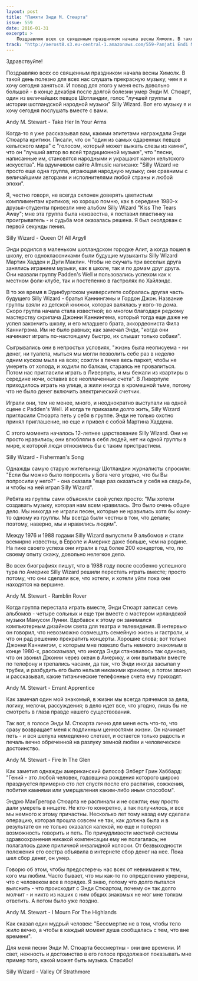 ```yaml
---
layout: post
title: "Памяти Энди М. Стюарта"
issue: 559
date: 2016-01-31
excerpt: >
    Поздравляю всех со священным праздником начала весны Химолк. В такой день полезно для всех нас слушать прекрасную музыку, чем я и хочу сегодня заняться. И повод для этого у меня есть довольно большой - в конце декабря после долгой болезни умер Энди М. Стюарт, один из величайших певцов Шотландии, голос "лучшей группы в истории шотландской народной музыки" Silly Wizard. Вот его музыку я и хочу сегодня послушать вместе с вами.
track: "http://aerost8.s3.eu-central-1.amazonaws.com/559-Pamjati Endi M. Stjuarta.mp3"
---
```


Здравствуйте!

Поздравляю всех со священным праздником начала весны Химолк. В такой день полезно для всех нас слушать прекрасную музыку, чем я и хочу сегодня заняться. И повод для этого у меня есть довольно большой - в конце декабря после долгой болезни умер Энди М. Стюарт, один из величайших певцов Шотландии, голос "лучшей группы в истории шотландской народной музыки" Silly Wizard. Вот его музыку я и хочу сегодня послушать вместе с вами.

Andy M. Stewart - Take Her In Your Arms

Когда-то я уже рассказывал вам, какими эпитетами награждали Энди Стюарта критики. Писали, что он "один из самых одаренных певцов кельтского мира" с "голосом, который может выжать слезы из камня", что он "лучший автор во всей традиционной музыке", что "песни, написанные им, становятся народными и украшают канон кельтского искусства". На вдумчивом сайте Allmusic написано: "Silly Wizard не просто еще одна группа, играющая народную музыку; они сравнимы с величайшими авторами и исполнителями любой страны и любой эпохи".

Я, честно говоря, не всегда склонен доверять цветистым комплиментам критиков; но хорошо помню, как в середине 1980-х друзья-студенты привезли мне альбом Silly Wizard "Kiss The Tears Away"; мне эта группа была неизвестна, я поставил пластинку на проигрыватель - и судьба моя оказалась решена. Я был околдован с первой секунды пения.

Silly Wizard - Queen Of All Argyll

Энди родился в маленьком шотландском городке Алит, а когда пошел в школу, его одноклассниками были будущие музыканты Silly Wizard Мартин Хадден и Дуги Маклин. Чтобы не скучать три веселых друга занялись игранием музыки, как в школе, так и по домам друг друга. Они назвали группу Padden's Well и пользовались успехом как к местном фолк-клубе, так и постепенно в гастролях по Хайлэндс.

В то же время в Эдинбургском университете собралась другая часть будущего Silly Wizard - братья Каннингэмы и Гордон Джон. Название группы взяли из детской книжки, которая валялась у кого-то дома. Скоро группа начала стала известной; во многом благодаря редкому мастерству скрипача Джонни Каннингема, который тогда еще даже не успел закончить школу, и его младшего брата, аккордеониста Фила Каннигрэма. Им не было равных; как замечал Энди, "когда они начинают играть по-настоящему быстро, их слышат только собаки".

Сыгрывались они в непростых условиях, "жизнь была неописуема - ни денег, ни туалета, мыться мы могли позволить себе раз в неделю одним куском мыла на всех; сожгли в печке весь паркет, чтобы не умереть от холода, и ходили по балкам, стараясь не провалиться. Потом нас пригласили играть в Ливерпуль, и мы бежали из квартиры в середине ночи, оставив все неоплаченные счета". В Ливерпуле приходилось играть на улице, а жили иногда в кромешной тьме, потому что не было денег включить электрический счетчик.

Играли они, тем не менее, много, и неоднократно выступали на одной сцене с Padden's Well. И когда те приказали долго жить, Silly Wizard пригласили Стюарта петь у себя в группе. Энди не только охотно принял приглашение, но еще и привел с собой Мартина Хаддена.

С этого момента началось 12-летнее царствование Silly Wizard. Они не просто нравились; они влюбляли в себя людей, нет ни одной группы в мире, к которой люди относились бы с таким пристрастием.

Silly Wizard - Fisherman's Song

Однажды самую старую жительницу Шотландии журналисты спросили: "Если бы можно было попросить у Бога чего угодно, что бы Вы попросили у него?" - она сказала "еще раз оказаться у себя на свадьбе, и чтобы на ней играл Silly Wizard".

Ребята из группы сами объясняли свой успех просто: "Мы хотели создавать музыку, которая нам всем нравилась. Это было очень общее дело. Мы никогда не играли песен, которые не нравились хотя бы кому-то одному из группы. Мы всегда были честны в том, что делали; поэтому, наверно, мы и нравились людям".

Между 1976 и 1988 годами Silly Wizard выпустили 9 альбомов и стали вcемирно известны, в Европе и Америке даже больше, чем на родине. На пике своего успеха они играли в год более 200 концертов, что, по своему опыту скажу, довольно нелегкое дело.

Во всех биографиях пишут, что в 1988 году после особенно успешного тура по Америке Silly Wizard решили перестать играть вместе; просто потому, что они сделали все, что хотели, и хотели уйти пока они находятся на вершине.

Andy M. Stewart - Ramblin Rover

Когда группа перестала играть вместе, Энди Стюарт записал семь альбомов - четыре сольных и еще три вместе с мастером ирландской музыки Манусом Лунни. Вдобавок к этому он занимался компьютерным дизайном света для театра и телевидения. В интервью он говорил, что невозможно совмещать семейную жизнь и гастроли, и что он рад решению прекратить концерты. Хорошие слова; вот только Джонни Каннингэм, с которым мне повезло быть немного знакомым в конце 1980-х, рассказывал, что иногда Энди становилось так одиноко, что он звонил Джонни через океан в Америку, и они выпивали вместе по телефону и трепались часами, да так, что Энди иногда засыпал у трубки, и разбудить его было нельзя никакими криками; а потом звонил и рассказывал, какие титанические телефонные счета ему приходят.

Andy M. Stewart - Errant Apprentice

Как замечал один мой знакомый, в жизни мы всегда прячемся за дела, логику, мелочи, рассуждения; в дело идет все, что угодно, лишь бы не смотреть в глаза правде нашего существования.

Так вот, в голосе Энди М. Стюарта лично для меня есть что-то, что сразу возвращает меня к подлинным ценностями жизни. Он начинает петь - и вся шелуха немедленно слетает, и остается только радость и печаль вечно обреченной на разлуку земной любви и человеческое достоинство.

Andy M. Stewart - Fire In The Glen

Как заметил однажды американский философ Элберт Грин Хаббард: "Гений - это любой человек, годовщина рождения которого широко празднуется примерно сто лет спустя после его распятия, сожжения, побития камнями или умерщвления каким-либо иным способом".

Эндрю МакГрегора Стюарта не распинали и не сожгли; ему просто дали умереть в нищете. Не кто-то конкретно, а так получилось, и все мы немного к этому причастны. Несколько лет тому назад ему сделали операцию, которая прошла совсем не так, как должна была и в результате он не только оказался калекой, но еще и потерял возможность говорить и петь. По причудливости местной системы здравоохранения никакой компенсации ему не полагалась; не полагалось даже приличной инвалидной коляски. От безвыходности положения его сестра объявила в интернете сбор денег на нее. Пока шел сбор денег, он умер.

Говорю об этом, чтобы предостеречь нас всех от невнимания к тем, кого мы любим. Часто бывает, что мы как-то по определению уверены, что с человеком все в порядке. Я знаю, потому что долго пытался выяснить - что происходит с Энди Стюартом, почему он так долго молчит - и никто из наших с ним общих знакомых не мог мне толком ответить. А потом было уже поздно.

Andy M. Stewart - I Mourn For The Highlands

Как сказал один мудрый человек: "Бессмертие не в том, чтобы тело жило вечно, а чтобы в каждый момент душа сообщалась с тем, что вне времени".

Для меня песни Энди М. Стюарта бессмертны - они вне времени. И свет, нежность и достоинство в его голосе продолжают показывать мне пример того, какой может быть музыка. Спасибо!

Silly Wizard - Valley Of Strathmore

